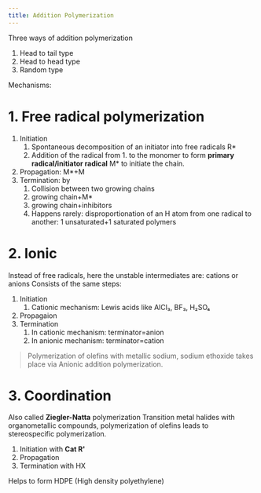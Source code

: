 ```yaml
---
title: Addition Polymerization
---
```

Three ways of addition polymerization
1. Head to tail type
2. Head to head type
3. Random type

Mechanisms:
# 1. Free radical polymerization
1. Initiation
	1. Spontaneous decomposition of an initiator into free radicals R*
	2. Addition of the radical from 1. to the monomer to form **primary radical/initiator radical** M* to initiate the chain.
2. Propagation: M*+M
3. Termination: by
	1. Collision between two growing chains
	2. growing chain+M*
	3. growing chain+inhibitors
	4. Happens rarely: disproportionation of an H atom from one radical to another: 1 unsaturated+1 saturated polymers

# 2. Ionic
Instead of free radicals, here the unstable intermediates are: cations or anions
Consists of the same steps:
1. Initiation
	1. Cationic mechanism: Lewis acids like AlCl₃, BF₃, H₂SO₄
2. Propagaion
3. Termination
	1. In cationic mechanism: terminator=anion
	2. In anionic mechanism: terminator=cation

> Polymerization of olefins with metallic sodium, sodium ethoxide takes place via Anionic addition polymerization.

# 3. Coordination
Also called **Ziegler-Natta** polymerization
Transition metal halides with organometallic compounds, polymerization of olefins leads to stereospecific polymerization.
1. Initiation with **Cat R'**
2. Propagation
3. Termination with HX

Helps to form HDPE (High density polyethylene)
